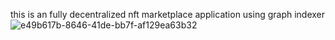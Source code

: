 this is an fully decentralized nft marketplace application using graph indexer
![e49b617b-8646-41de-bb7f-af129ea63b32](https://user-images.githubusercontent.com/108890773/230371164-2f9f5ada-93a8-4585-bf5c-0168491b59ff.jpg)
